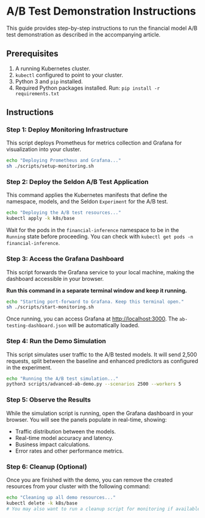 # A/B Test Demonstration Instructions

This guide provides step-by-step instructions to run the financial model A/B test demonstration as described in the accompanying article.

## Prerequisites

1.  A running Kubernetes cluster.
2.  `kubectl` configured to point to your cluster.
3.  Python 3 and `pip` installed.
4.  Required Python packages installed. Run: `pip install -r requirements.txt`

## Instructions

### Step 1: Deploy Monitoring Infrastructure

This script deploys Prometheus for metrics collection and Grafana for visualization into your cluster.

```bash
echo "Deploying Prometheus and Grafana..."
sh ./scripts/setup-monitoring.sh
```

### Step 2: Deploy the Seldon A/B Test Application

This command applies the Kubernetes manifests that define the namespace, models, and the Seldon `Experiment` for the A/B test.

```bash
echo "Deploying the A/B test resources..."
kubectl apply -k k8s/base
```
Wait for the pods in the `financial-inference` namespace to be in the `Running` state before proceeding. You can check with `kubectl get pods -n financial-inference`.

### Step 3: Access the Grafana Dashboard

This script forwards the Grafana service to your local machine, making the dashboard accessible in your browser.

**Run this command in a separate terminal window and keep it running.**

```bash
echo "Starting port-forward to Grafana. Keep this terminal open."
sh ./scripts/start-monitoring.sh
```
Once running, you can access Grafana at [http://localhost:3000](http://localhost:3000). The `ab-testing-dashboard.json` will be automatically loaded.

### Step 4: Run the Demo Simulation

This script simulates user traffic to the A/B tested models. It will send 2,500 requests, split between the baseline and enhanced predictors as configured in the experiment.

```bash
echo "Running the A/B test simulation..."
python3 scripts/advanced-ab-demo.py --scenarios 2500 --workers 5
```

### Step 5: Observe the Results

While the simulation script is running, open the Grafana dashboard in your browser. You will see the panels populate in real-time, showing:

-   Traffic distribution between the models.
-   Real-time model accuracy and latency.
-   Business impact calculations.
-   Error rates and other performance metrics.

### Step 6: Cleanup (Optional)

Once you are finished with the demo, you can remove the created resources from your cluster with the following command:

```bash
echo "Cleaning up all demo resources..."
kubectl delete -k k8s/base
# You may also want to run a cleanup script for monitoring if available.
```

